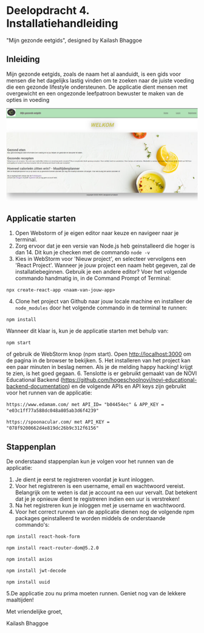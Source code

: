 # Deelopdracht 4. Installatiehandleiding

"Mijn gezonde eetgids", designed by Kailash Bhaggoe

## Inleiding

Mijn gezonde eetgids, zoals de naam het al aanduidt, is een gids voor mensen die het dagelijks lastig vinden om te zoeken naar de juiste voeding die een gezonde lifestyle ondersteunen. De applicatie dient mensen met overgewicht en een ongezonde leefpatroon bewuster te maken van de opties in voeding

![screenshot](src/assets/homepage.png)

## Applicatie starten

1. Open Webstorm of je eigen editor naar keuze en navigeer naar je terminal.
2. Zorg ervoor dat je een versie van Node.js heb geinstalleerd die hoger is dan 14. Dit kun je checken met de commando ```node -v```
3. Kies in WebStorm voor 'Nieuw project', en selecteer vervolgens een 'React Project'. Wanneer je jouw project een naam hebt gegeven, zal de installatiebeginnen. Gebruik je een andere editor? Voer het volgende commando handmatig in, in de Command Prompt of Terminal:

```
npx create-react-app <naam-van-jouw-app>
```
4. Clone het project van Github naar jouw locale machine en installeer de `node_modules` door het volgende commando in de terminal te runnen:

```
npm install
```

Wanneer dit klaar is, kun je de applicatie starten met behulp van:

```
npm start
```
of gebruik de WebStorm knop (npm start). Open [http://localhost:3000](http://localhost:3000/) om de pagina in de browser te bekijken.
5. Het installeren van het project kan een paar minuten in beslag nemen. Als je de melding
   happy hacking! krijgt te zien, is het goed gegaan.
6. Tenslotte is er gebruikt gemaakt van de NOVI Educational Backend (https://github.com/hogeschoolnovi/novi-educational-backend-documentation) en de volgende APIs en API keys zijn gebruikt voor het runnen van de applicatie:

```
https://www.edamam.com/ met API_ID= "b04454ec" & APP_KEY = "e03c1ff77a588dc048a805ab3d6f4239"
 ```

```
https://spoonacular.com/ met API_KEY = "078f9200662d4e819dc26b9c312f6156"
```

## Stappenplan

De onderstaand stappenplan kun je volgen voor het runnen van de applicatie:

1. Je dient je eerst te registreren voordat je kunt inloggen. 
2. Voor het registreren is een username, email en wachtwoord vereist. Belangrijk om te weten is dat je account na een uur vervalt. Dat betekent dat je je opnieuw dient te registreren indien een uur is verstreken!
3. Na het registreren kun je inloggen met je username en wachtwoord.
4. Voor het correct runnen van de applicatie dienen nog de volgende npm packages geinstalleerd te worden middels de onderstaande commando's:

```
npm install react-hook-form
```

```
npm install react-router-dom@5.2.0
```

```
npm install axios
```

```
npm install jwt-decode
```

```
npm install uuid
```

5.De applicatie zou nu prima moeten runnen. Geniet nog van de lekkere maaltijden!

Met vriendelijke groet,

Kailash Bhaggoe
